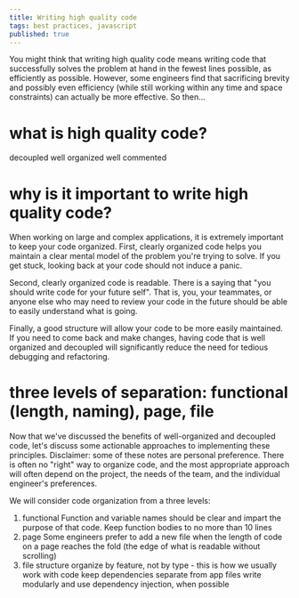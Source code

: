 ```yaml
---
title: Writing high quality code
tags: best practices, javascript
published: true
---
```


You might think that writing high quality code means writing code that successfully solves the problem at hand in the fewest lines possible, as efficiently as possible. However, some engineers find that sacrificing brevity and possibly even efficiency (while still working within any time and space constraints) can actually be more effective. So then...

# what is high quality code?

decoupled 
well organized
well commented

# why is it important to write high quality code?

When working on large and complex applications, it is extremely important to keep your code organized. First, clearly organized code helps you maintain a clear mental model of the problem you're trying to solve. If you get stuck, looking back at your code should not induce a panic. 

Second, clearly organized code is readable. There is a saying that "you should write code for your future self". That is, you, your teammates, or anyone else who may need to review your code in the future should be able to easily understand what is going. 

Finally, a good structure will allow your code to be more easily maintained. If you need to come back and make changes, having code that is well organized and decoupled will significantly reduce the need for tedious debugging and refactoring. 

# three levels of separation: functional (length, naming), page, file

Now that we've discussed the benefits of well-organized and decoupled code, let's discuss some  actionable approaches to implementing these principles. Disclaimer: some of these notes are personal preference. There is often no "right" way to organize code, and the most appropriate approach will often depend on the project, the needs of the team, and the individual engineer's preferences. 

We will consider code organization from a three levels:

1. functional
  Function and variable names should be clear and impart the purpose of that code.
  Keep function bodies to no more than 10 lines
2. page
  Some engineers prefer to add a new file when the length of code on a page reaches the fold (the edge of what is readable without scrolling)
3. file structure
  organize by feature, not by type - this is how we usually work with code
  keep dependencies separate from app files
  write modularly and use dependency injection, when possible